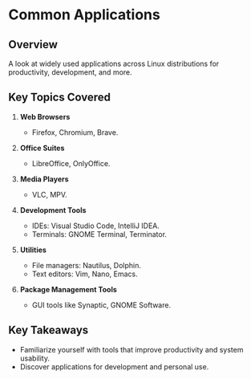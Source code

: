 # Common Applications

## Overview
A look at widely used applications across Linux distributions for productivity, development, and more.

## Key Topics Covered
1. **Web Browsers**  
   - Firefox, Chromium, Brave.

2. **Office Suites**  
   - LibreOffice, OnlyOffice.

3. **Media Players**  
   - VLC, MPV.

4. **Development Tools**  
   - IDEs: Visual Studio Code, IntelliJ IDEA.
   - Terminals: GNOME Terminal, Terminator.

5. **Utilities**  
   - File managers: Nautilus, Dolphin.
   - Text editors: Vim, Nano, Emacs.

6. **Package Management Tools**  
   - GUI tools like Synaptic, GNOME Software.

## Key Takeaways
- Familiarize yourself with tools that improve productivity and system usability.
- Discover applications for development and personal use.
